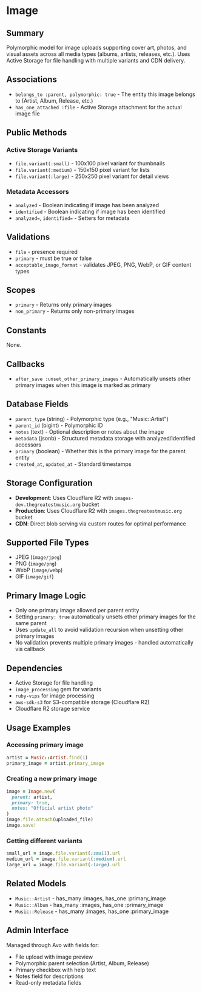 # Image

## Summary
Polymorphic model for image uploads supporting cover art, photos, and visual assets across all media types (albums, artists, releases, etc.). Uses Active Storage for file handling with multiple variants and CDN delivery.

## Associations
- `belongs_to :parent, polymorphic: true` - The entity this image belongs to (Artist, Album, Release, etc.)
- `has_one_attached :file` - Active Storage attachment for the actual image file

## Public Methods

### Active Storage Variants
- `file.variant(:small)` - 100x100 pixel variant for thumbnails
- `file.variant(:medium)` - 150x150 pixel variant for lists
- `file.variant(:large)` - 250x250 pixel variant for detail views

### Metadata Accessors
- `analyzed` - Boolean indicating if image has been analyzed
- `identified` - Boolean indicating if image has been identified
- `analyzed=`, `identified=` - Setters for metadata

## Validations
- `file` - presence required
- `primary` - must be true or false
- `acceptable_image_format` - validates JPEG, PNG, WebP, or GIF content types

## Scopes
- `primary` - Returns only primary images
- `non_primary` - Returns only non-primary images

## Constants
None.

## Callbacks
- `after_save :unset_other_primary_images` - Automatically unsets other primary images when this image is marked as primary

## Database Fields
- `parent_type` (string) - Polymorphic type (e.g., "Music::Artist")
- `parent_id` (bigint) - Polymorphic ID
- `notes` (text) - Optional description or notes about the image
- `metadata` (jsonb) - Structured metadata storage with analyzed/identified accessors
- `primary` (boolean) - Whether this is the primary image for the parent entity
- `created_at`, `updated_at` - Standard timestamps

## Storage Configuration
- **Development**: Uses Cloudflare R2 with `images-dev.thegreatestmusic.org` bucket
- **Production**: Uses Cloudflare R2 with `images.thegreatestmusic.org` bucket
- **CDN**: Direct blob serving via custom routes for optimal performance

## Supported File Types
- JPEG (`image/jpeg`)
- PNG (`image/png`) 
- WebP (`image/webp`)
- GIF (`image/gif`)

## Primary Image Logic
- Only one primary image allowed per parent entity
- Setting `primary: true` automatically unsets other primary images for the same parent
- Uses `update_all` to avoid validation recursion when unsetting other primary images
- No validation prevents multiple primary images - handled automatically via callback

## Dependencies
- Active Storage for file handling
- `image_processing` gem for variants
- `ruby-vips` for image processing
- `aws-sdk-s3` for S3-compatible storage (Cloudflare R2)
- Cloudflare R2 storage service

## Usage Examples

### Accessing primary image
```ruby
artist = Music::Artist.find(1)
primary_image = artist.primary_image
```

### Creating a new primary image
```ruby
image = Image.new(
  parent: artist,
  primary: true,
  notes: "Official artist photo"
)
image.file.attach(uploaded_file)
image.save!
```

### Getting different variants
```ruby
small_url = image.file.variant(:small).url
medium_url = image.file.variant(:medium).url  
large_url = image.file.variant(:large).url
```

## Related Models
- `Music::Artist` - has_many :images, has_one :primary_image
- `Music::Album` - has_many :images, has_one :primary_image  
- `Music::Release` - has_many :images, has_one :primary_image

## Admin Interface
Managed through Avo with fields for:
- File upload with image preview
- Polymorphic parent selection (Artist, Album, Release)
- Primary checkbox with help text
- Notes field for descriptions
- Read-only metadata fields